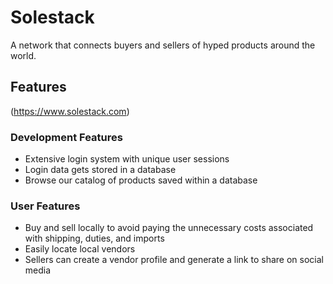 # Solestack

A network that connects buyers and sellers of hyped products around the world.

## Features

(https://www.solestack.com)

### Development Features

- Extensive login system with unique user sessions
- Login data gets stored in a database
- Browse our catalog of products saved within a database

### User Features

- Buy and sell locally to avoid paying the unnecessary costs associated with shipping, duties, and imports
- Easily locate local vendors
- Sellers can create a vendor profile and generate a link to share on social media
